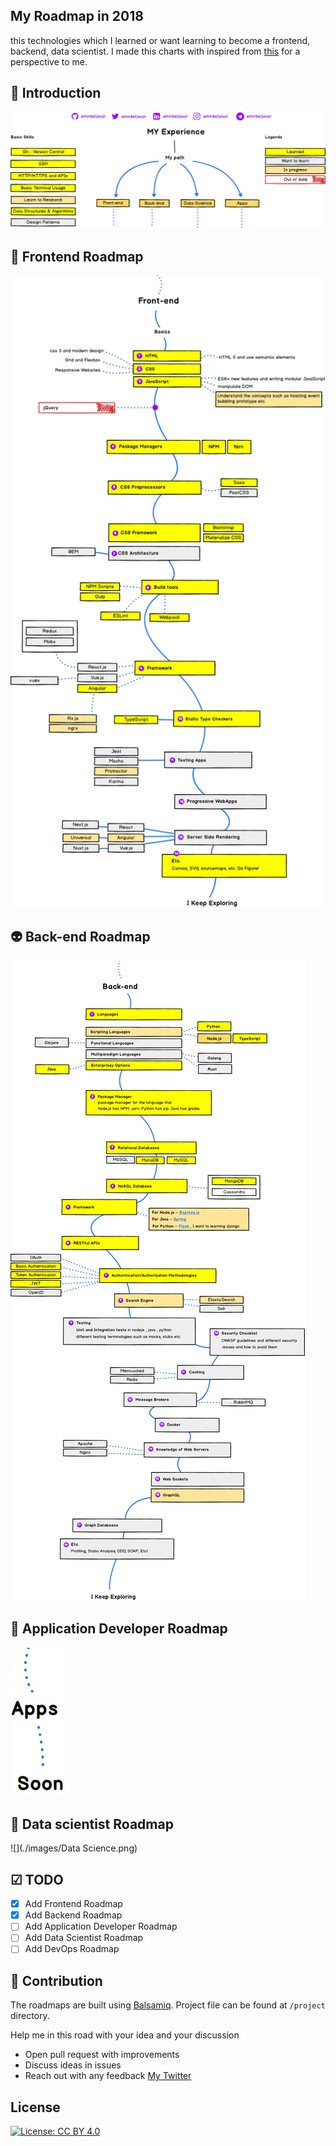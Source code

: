 ## My Roadmap in 2018

 this technologies which I learned or want learning to become a frontend, backend, data scientist. I  made this charts with inspired from [this](https://github.com/kamranahmedse/developer-roadmap) for a perspective to me.

## 🚀 Introduction

![](./images/Intro.png)

## 🎨 Frontend Roadmap

![](./images/Front-end.png)

## 👽 Back-end Roadmap

![](./images/Back-end.png)

## 👷 Application Developer Roadmap

![](./images/Apps.png)

## 👷 Data scientist Roadmap

![](./images/Data Science.png)

## ☑ TODO

- [X] Add Frontend Roadmap
- [X] Add Backend Roadmap
- [ ] Add Application Developer Roadmap
- [ ] Add Data Scientist Roadmap
- [ ] Add DevOps Roadmap

## 👬 Contribution

The roadmaps are built using [Balsamiq](https://balsamiq.com/products/mockups/). Project file can be found at `/project` directory.	

Help me in this road with your idea and your discussion

- Open pull request with improvements
- Discuss ideas in issues 
- Reach out with any feedback [My Twitter](https://twitter.com/amirdeljouyi)

## License


[![License: CC BY 4.0](https://img.shields.io/badge/License-CC0%201.0-brightgreen.svg?style=flat-square)](https://creativecommons.org/licenses/by/4.0/)
